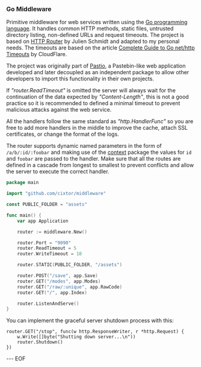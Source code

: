### Go Middleware

Primitive middleware for web services written using the [Go programming language](https://golang.org/). It handles common HTTP methods, static files, untrusted directory listing, non-defined URLs and request timeouts. The project is based on [HTTP Router](https://github.com/julienschmidt/httprouter) by Julien Schmidt and adapted to my personal needs. The timeouts are based on the article [Complete Guide to Go net/http Timeouts](https://blog.cloudflare.com/the-complete-guide-to-golang-net-http-timeouts/) by CloudFlare.

The project was originally part of [Pastio](https://github.com/cixtor/pastio), a Pastebin-like web application developed and later decoupled as an independent package to allow other developers to import this functionality in their own projects.

If _"router.ReadTimeout"_ is omitted the server will always wait for the continuation of the data expected by _"Content-Length"_, this is not a good practice so it is recommended to defined a minimal timeout to prevent malicious attacks against the web service.

All the handlers follow the same standard as _"http.HandlerFunc"_ so you are free to add more handlers in the middle to improve the cache, attach SSL certificates, or change the format of the logs.

The router supports dynamic named parameters in the form of `/a/b/:id/:foobar` and making use of the [context](https://golang.org/pkg/context/) package the values for `id` and `foobar` are passed to the handler. Make sure that all the routes are defined in a cascade from longest to smallest to prevent conflicts and allow the server to execute the correct handler.

```go
package main

import "github.com/cixtor/middleware"

const PUBLIC_FOLDER = "assets"

func main() {
    var app Application

    router := middleware.New()

    router.Port = "9090"
    router.ReadTimeout = 5
    router.WriteTimeout = 10

    router.STATIC(PUBLIC_FOLDER, "/assets")

    router.POST("/save", app.Save)
    router.GET("/modes", app.Modes)
    router.GET("/raw/:unique", app.RawCode)
    router.GET("/", app.Index)

    router.ListenAndServe()
}
```

You can implement the graceful server shutdown process with this:

```
router.GET("/stop", func(w http.ResponseWriter, r *http.Request) {
    w.Write([]byte("Shutting down server...\n"))
    router.Shutdown()
})
```

--- EOF
